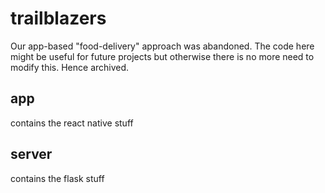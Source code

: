 # trailblazers
Our app-based "food-delivery" approach was abandoned. The code here might be useful for future projects but otherwise there is no more need to modify this. Hence archived.

## app
contains the react native stuff

## server
contains the flask stuff
